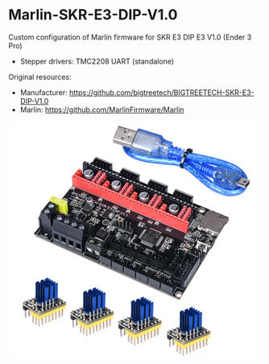 # Marlin-SKR-E3-DIP-V1.0

Custom configuration of Marlin firmware for SKR E3 DIP E3 V1.0 (Ender 3 Pro)
* Stepper drivers: TMC2208 UART (standalone)

Original resources:
* Manufacturer: https://github.com/bigtreetech/BIGTREETECH-SKR-E3-DIP-V1.0
* Marlin: https://github.com/MarlinFirmware/Marlin

![alt text](board.png)
